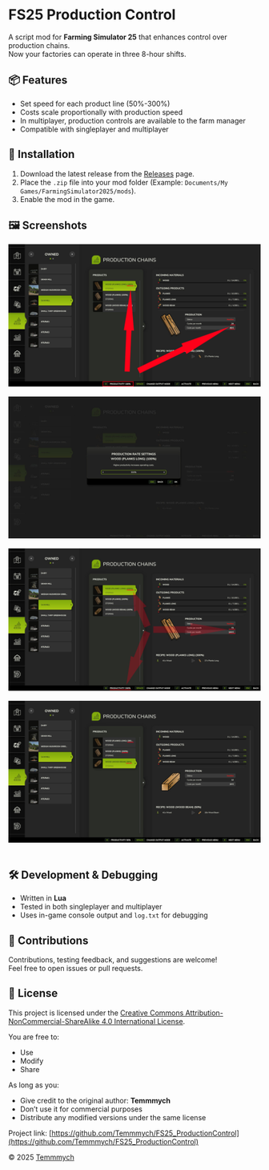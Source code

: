 # FS25 Production Control

A script mod for **Farming Simulator 25** that enhances control over production chains.<br />
Now your factories can operate in three 8-hour shifts.

## 📦 Features

- Set speed for each product line (50%-300%)
- Costs scale proportionally with production speed
- In multiplayer, production controls are available to the farm manager
- Compatible with singleplayer and multiplayer

## 📁 Installation

1. Download the latest release from the [Releases](https://github.com/Temmmych/FS25_ProductionControl/releases) page.
2. Place the `.zip` file into your mod folder (Example: `Documents/My Games/FarmingSimulator2025/mods`).
3. Enable the mod in the game.

## 🖼️ Screenshots
![Production Control](_screenshots/1.png)<br /><br />
![Production Control](_screenshots/2.png)<br /><br />
![Production Control](_screenshots/3.png)<br /><br />
![Production Control](_screenshots/4.png)<br /><br />

## 🛠 Development & Debugging

- Written in **Lua**
- Tested in both singleplayer and multiplayer
- Uses in-game console output and `log.txt` for debugging

## 🤝 Contributions

Contributions, testing feedback, and suggestions are welcome!  
Feel free to open issues or pull requests.

## 📄 License

This project is licensed under the [Creative Commons Attribution-NonCommercial-ShareAlike 4.0 International License](https://creativecommons.org/licenses/by-nc-sa/4.0/).

You are free to:
- Use
- Modify
- Share

As long as you:
- Give credit to the original author: **Temmmych**
- Don’t use it for commercial purposes
- Distribute any modified versions under the same license

Project link: [https://github.com/Temmmych/FS25_ProductionControl](https://github.com/Temmmych/FS25_ProductionControl)

© 2025 [Temmmych](https://github.com/Temmmych)
